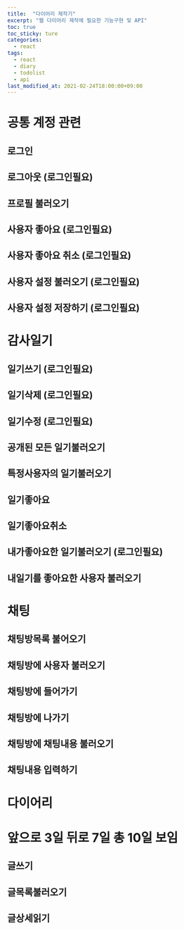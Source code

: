 ```yaml
---
title:  "다이어리 제작기"
excerpt: "웹 다이어리 제작에 필요한 기능구현 및 API"
toc: true
toc_sticky: ture
categories:
  - react
tags:
  - react
  - diary
  - todolist
  - api
last_modified_at: 2021-02-24T18:00:00+09:00
---
```



# 공통 계정 관련
## 로그인
## 로그아웃 (로그인필요)
## 프로필 불러오기 
## 사용자 좋아요 (로그인필요)
## 사용자 좋아요 취소 (로그인필요)
## 사용자 설정 불러오기 (로그인필요)
## 사용자 설정 저장하기 (로그인필요)
  
# 감사일기
## 일기쓰기 (로그인필요)
## 일기삭제 (로그인필요)
## 일기수정 (로그인필요)
## 공개된 모든 일기불러오기 
## 특정사용자의 일기불러오기 
## 일기좋아요
## 일기좋아요취소
## 내가좋아요한 일기불러오기 (로그인필요)
## 내일기를 좋아요한 사용자 불러오기

# 채팅
## 채팅방목록 불어오기
## 채팅방에 사용자 불러오기
## 채팅방에 들어가기
## 채팅방에 나가기
## 채팅방에 채팅내용 불러오기
## 채팅내용 입력하기


# 다이어리
# 앞으로 3일 뒤로 7일 총 10일 보임
## 글쓰기
## 글목록불러오기
## 글상세읽기





















